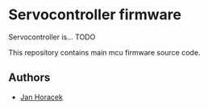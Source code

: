 # Servocontroller firmware

Servocontroller is... TODO

This repository contains main mcu firmware source code.

## Authors

 * [Jan Horacek](mailto:jan.horacek@kmz-brno.cz)
